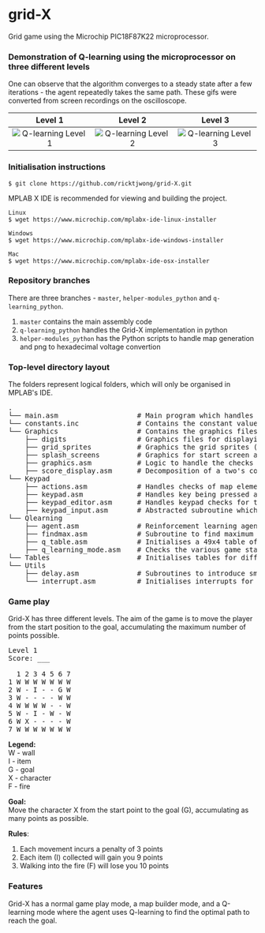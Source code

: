 # grid-X
Grid game using the Microchip PIC18F87K22 microprocessor.

### Demonstration of Q-learning using the microprocessor on three different levels
One can observe that the algorithm converges to a steady state after a few iterations - the agent repeatedly takes the same path. These gifs were converted from screen recordings on the oscilloscope.

Level 1                    |  Level 2                  |  Level 3
:-------------------------:|:-------------------------:|:-------------------------:
![Q-learning Level 1](https://github.com/ricktjwong/grid-X/blob/master/gifs/qlearning1.gif)  |  ![Q-learning Level 2](https://github.com/ricktjwong/grid-X/blob/master/gifs/qlearning2.gif)  | ![Q-learning Level 3](https://github.com/ricktjwong/grid-X/blob/master/gifs/qlearning3.gif) 

### Initialisation instructions
```
$ git clone https://github.com/ricktjwong/grid-X.git
```
MPLAB X IDE is recommended for viewing and building the project.

```
Linux
$ wget https://www.microchip.com/mplabx-ide-linux-installer

Windows
$ wget https://www.microchip.com/mplabx-ide-windows-installer

Mac
$ wget https://www.microchip.com/mplabx-ide-osx-installer
```

### Repository branches
There are three branches - `master`, `helper-modules_python` and `q-learning_python`.
1. `master` contains the main assembly code
2. `q-learning_python` handles the Grid-X implementation in python
3. `helper-modules_python` has the Python scripts to handle map generation and png to hexadecimal voltage convertion

### Top-level directory layout
The folders represent logical folders, which will only be organised in MPLAB's IDE.
<pre>
.
└── main.asm                   # Main program which handles setup and the display of screens depending on game state
└── constants.inc              # Contains the constant values such as item reward, movement penalty etc.
└── Graphics                   # Contains the graphics files for output onto an oscilloscope in x-y mode
    ├── digits                 # Graphics files for displaying digits 0-9 for game scores
    ├── grid_sprites           # Graphics the grid sprites (wall, player, item, fire, goal)
    ├── splash_screens         # Graphics for start screen and end screen
    ├── graphics.asm           # Logic to handle the checks and rendering of graphics
    ├── score_display.asm      # Decomposition of a two's complement number to the digits for display
└── Keypad
    ├── actions.asm            # Handles checks of map element interaction with player movement, update scores accordingly
    ├── keypad.asm             # Handles key being pressed and lifted and do checks
    ├── keypad_editor.asm      # Handles keypad checks for the map builder mode which has different controls
    ├── keypad_input.asm       # Abstracted subroutine which handles recording of keypad bytes
└── Qlearning
    ├── agent.asm              # Reinforcement learning agent, handles the updating of Q-table based on Q-learning algorithm
    ├── findmax.asm            # Subroutine to find maximum number in a list, returns number and its index in list
    ├── q_table.asm            # Initialises a 49x4 table of Q-values which is used by the agent to make decisions
    ├── q_learning_mode.asm    # Checks the various game states to activate Q-learning mode for different levels
└── Tables                     # Initialises tables for different levels and the mapmatrix for 7x7 or 9x9 map size
└── Utils
    ├── delay.asm              # Subroutines to introduce small or large delays
    └── interrupt.asm          # Initialises interrupts for graphics rendering and keypad checks
</pre>

### Game play
Grid-X has three different levels. The aim of the game is to move the player from the start position to the goal, accumulating the maximum number of points possible.
<pre>
Level 1
Score: ___

  1 2 3 4 5 6 7
1 W W W W W W W
2 W - I - - G W
3 W - - - - W W
4 W W W W - - W
5 W - I - W - W
6 W X - - - - W
7 W W W W W W W
</pre>

**Legend:**\
W - wall\
I - item\
G - goal\
X - character\
F - fire

**Goal:**\
Move the character X from the start point to the goal (G), accumulating as many points as possible.

**Rules**:
1. Each movement incurs a penalty of 3 points
2. Each item (I) collected will gain you 9 points
3. Walking into the fire (F) will lose you 10 points

### Features

Grid-X has a normal game play mode, a map builder mode, and a Q-learning mode where the agent uses Q-learning to find the optimal path to reach the goal.
